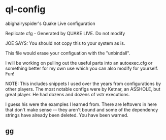 # ql-config
abighairyspider's Quake Live configuration


Replicate cfg - Generated by QUAKE LIVE. Do not modify

JOE SAYS: You should not copy this to your system as is.

This file would erase your configuation with the "unbindall".

I will be working on pulling out the useful parts into an
autoexec.cfg or something better for my own use which you 
can also modify for yourself.  Fun!

NOTE: This includes snippets I used over the years from
configurations by other players.  The most notable 
configs were by Ketnar, an ASSHOLE, but great player.
He had dozens and dozens of vstr executions.  

I guess his were the examples I learned from.  There are
leftovers in here that don't make sense -- they 
aren't bound and some of the dependency strings
have already been deleted.  You have been warned.

## gg
